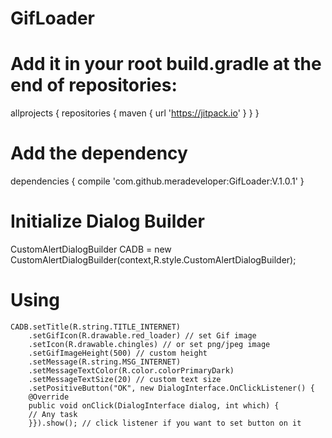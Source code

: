 # GifLoader

# Add it in your root build.gradle at the end of repositories:
allprojects {
		repositories {
		    maven { url 'https://jitpack.io' }
		}
}

# Add the dependency
dependencies {
	        compile 'com.github.meradeveloper:GifLoader:V.1.0.1'
	}

# Initialize Dialog Builder 
CustomAlertDialogBuilder CADB = new CustomAlertDialogBuilder(context,R.style.CustomAlertDialogBuilder);

# Using
    CADB.setTitle(R.string.TITLE_INTERNET)
        .setGifIcon(R.drawable.red_loader) // set Gif image               
        .setIcon(R.drawable.chingles) // or set png/jpeg image 
        .setGifImageHeight(500) // custom height 
        .setMessage(R.string.MSG_INTERNET)
        .setMessageTextColor(R.color.colorPrimaryDark)
        .setMessageTextSize(20) // custom text size
        .setPositiveButton("OK", new DialogInterface.OnClickListener() {
        @Override
        public void onClick(DialogInterface dialog, int which) {
        // Any task
        }}).show(); // click listener if you want to set button on it 
                

             
